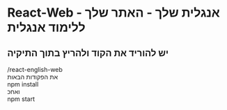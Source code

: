 # React-Web - אנגלית שלך - האתר שלך ללימוד אנגלית

יש להוריד את הקוד ולהריץ בתוך התיקיה
---------------------------------------
  /react-english-web  
  את הפקודות הבאות  
npm install  
  ואחכ   
npm start  
